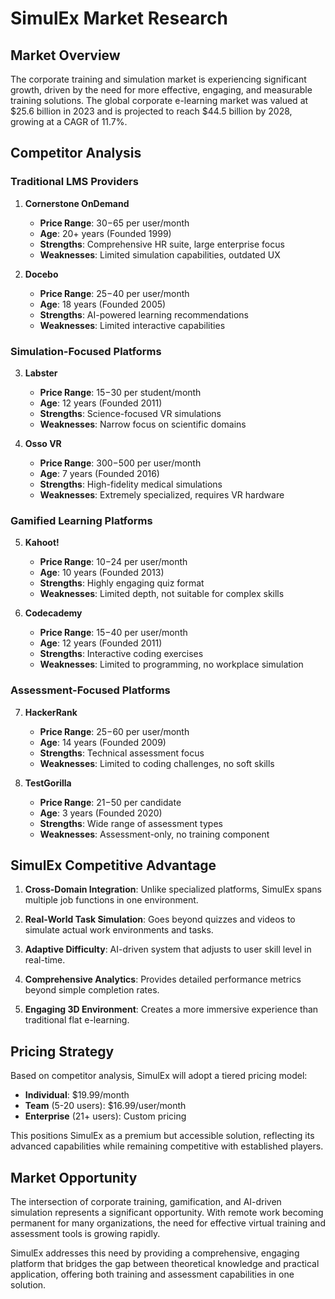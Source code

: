 # SimulEx Market Research

## Market Overview

The corporate training and simulation market is experiencing significant growth, driven by the need for more effective, engaging, and measurable training solutions. The global corporate e-learning market was valued at $25.6 billion in 2023 and is projected to reach $44.5 billion by 2028, growing at a CAGR of 11.7%.

## Competitor Analysis

### Traditional LMS Providers
1. **Cornerstone OnDemand**
   - **Price Range**: $30-$65 per user/month
   - **Age**: 20+ years (Founded 1999)
   - **Strengths**: Comprehensive HR suite, large enterprise focus
   - **Weaknesses**: Limited simulation capabilities, outdated UX

2. **Docebo**
   - **Price Range**: $25-$40 per user/month
   - **Age**: 18 years (Founded 2005)
   - **Strengths**: AI-powered learning recommendations
   - **Weaknesses**: Limited interactive capabilities

### Simulation-Focused Platforms
3. **Labster**
   - **Price Range**: $15-$30 per student/month
   - **Age**: 12 years (Founded 2011)
   - **Strengths**: Science-focused VR simulations
   - **Weaknesses**: Narrow focus on scientific domains

4. **Osso VR**
   - **Price Range**: $300-$500 per user/month
   - **Age**: 7 years (Founded 2016)
   - **Strengths**: High-fidelity medical simulations
   - **Weaknesses**: Extremely specialized, requires VR hardware

### Gamified Learning Platforms
5. **Kahoot!**
   - **Price Range**: $10-$24 per user/month
   - **Age**: 10 years (Founded 2013)
   - **Strengths**: Highly engaging quiz format
   - **Weaknesses**: Limited depth, not suitable for complex skills

6. **Codecademy**
   - **Price Range**: $15-$40 per user/month
   - **Age**: 12 years (Founded 2011)
   - **Strengths**: Interactive coding exercises
   - **Weaknesses**: Limited to programming, no workplace simulation

### Assessment-Focused Platforms
7. **HackerRank**
   - **Price Range**: $25-$60 per user/month
   - **Age**: 14 years (Founded 2009)
   - **Strengths**: Technical assessment focus
   - **Weaknesses**: Limited to coding challenges, no soft skills

8. **TestGorilla**
   - **Price Range**: $21-$50 per candidate
   - **Age**: 3 years (Founded 2020)
   - **Strengths**: Wide range of assessment types
   - **Weaknesses**: Assessment-only, no training component

## SimulEx Competitive Advantage

1. **Cross-Domain Integration**: Unlike specialized platforms, SimulEx spans multiple job functions in one environment.

2. **Real-World Task Simulation**: Goes beyond quizzes and videos to simulate actual work environments and tasks.

3. **Adaptive Difficulty**: AI-driven system that adjusts to user skill level in real-time.

4. **Comprehensive Analytics**: Provides detailed performance metrics beyond simple completion rates.

5. **Engaging 3D Environment**: Creates a more immersive experience than traditional flat e-learning.

## Pricing Strategy

Based on competitor analysis, SimulEx will adopt a tiered pricing model:

- **Individual**: $19.99/month
- **Team** (5-20 users): $16.99/user/month
- **Enterprise** (21+ users): Custom pricing

This positions SimulEx as a premium but accessible solution, reflecting its advanced capabilities while remaining competitive with established players.

## Market Opportunity

The intersection of corporate training, gamification, and AI-driven simulation represents a significant opportunity. With remote work becoming permanent for many organizations, the need for effective virtual training and assessment tools is growing rapidly.

SimulEx addresses this need by providing a comprehensive, engaging platform that bridges the gap between theoretical knowledge and practical application, offering both training and assessment capabilities in one solution.
